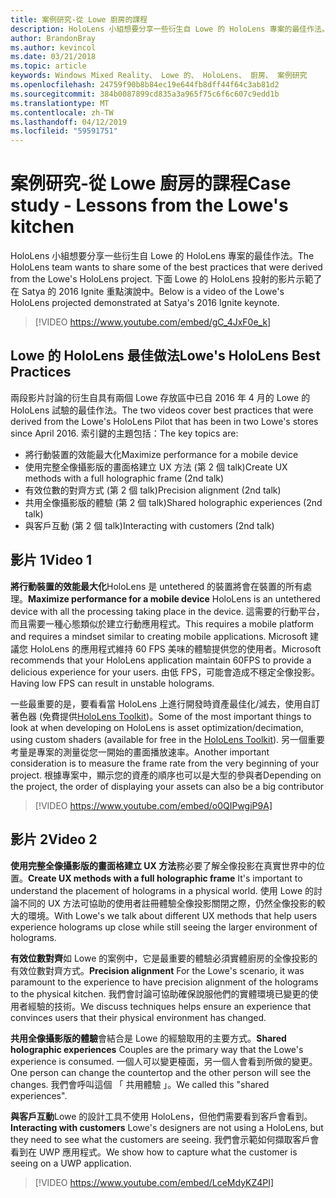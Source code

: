```yaml
---
title: 案例研究-從 Lowe 廚房的課程
description: HoloLens 小組想要分享一些衍生自 Lowe 的 HoloLens 專案的最佳作法。
author: BrandonBray
ms.author: kevincol
ms.date: 03/21/2018
ms.topic: article
keywords: Windows Mixed Reality、 Lowe 的、 HoloLens、 廚房、 案例研究
ms.openlocfilehash: 24759f90b8b84ec19e644fb8dff44f64c3ab81d2
ms.sourcegitcommit: 384b0087899cd835a3a965f75c6f6c607c9edd1b
ms.translationtype: MT
ms.contentlocale: zh-TW
ms.lasthandoff: 04/12/2019
ms.locfileid: "59591751"
---
```

# <a name="case-study---lessons-from-the-lowes-kitchen"></a><span data-ttu-id="793c3-104">案例研究-從 Lowe 廚房的課程</span><span class="sxs-lookup"><span data-stu-id="793c3-104">Case study - Lessons from the Lowe's kitchen</span></span>

<span data-ttu-id="793c3-105">HoloLens 小組想要分享一些衍生自 Lowe 的 HoloLens 專案的最佳作法。</span><span class="sxs-lookup"><span data-stu-id="793c3-105">The HoloLens team wants to share some of the best practices that were derived from the Lowe's HoloLens project.</span></span> <span data-ttu-id="793c3-106">下面 Lowe 的 HoloLens 投射的影片示範了在 Satya 的 2016 Ignite 重點演說中。</span><span class="sxs-lookup"><span data-stu-id="793c3-106">Below is a video of the Lowe's HoloLens projected demonstrated at Satya's 2016 Ignite keynote.</span></span>
<br>
>[!VIDEO https://www.youtube.com/embed/gC_4JxF0e_k]

## <a name="lowes-hololens-best-practices"></a><span data-ttu-id="793c3-107">Lowe 的 HoloLens 最佳做法</span><span class="sxs-lookup"><span data-stu-id="793c3-107">Lowe's HoloLens Best Practices</span></span>

<span data-ttu-id="793c3-108">兩段影片討論的衍生自具有兩個 Lowe 存放區中已自 2016 年 4 月的 Lowe 的 HoloLens 試驗的最佳作法。</span><span class="sxs-lookup"><span data-stu-id="793c3-108">The two videos cover best practices that were derived from the Lowe's HoloLens Pilot that has been in two Lowe's stores since April 2016.</span></span> <span data-ttu-id="793c3-109">索引鍵的主題包括：</span><span class="sxs-lookup"><span data-stu-id="793c3-109">The key topics are:</span></span>
* <span data-ttu-id="793c3-110">將行動裝置的效能最大化</span><span class="sxs-lookup"><span data-stu-id="793c3-110">Maximize performance for a mobile device</span></span>
* <span data-ttu-id="793c3-111">使用完整全像攝影版的畫面格建立 UX 方法 (第 2 個 talk)</span><span class="sxs-lookup"><span data-stu-id="793c3-111">Create UX methods with a full holographic frame (2nd talk)</span></span>
* <span data-ttu-id="793c3-112">有效位數的對齊方式 (第 2 個 talk)</span><span class="sxs-lookup"><span data-stu-id="793c3-112">Precision alignment (2nd talk)</span></span>
* <span data-ttu-id="793c3-113">共用全像攝影版的體驗 (第 2 個 talk)</span><span class="sxs-lookup"><span data-stu-id="793c3-113">Shared holographic experiences (2nd talk)</span></span>
* <span data-ttu-id="793c3-114">與客戶互動 (第 2 個 talk)</span><span class="sxs-lookup"><span data-stu-id="793c3-114">Interacting with customers (2nd talk)</span></span>

## <a name="video-1"></a><span data-ttu-id="793c3-115">影片 1</span><span class="sxs-lookup"><span data-stu-id="793c3-115">Video 1</span></span>

<span data-ttu-id="793c3-116">**將行動裝置的效能最大化**HoloLens 是 untethered 的裝置將會在裝置的所有處理。</span><span class="sxs-lookup"><span data-stu-id="793c3-116">**Maximize performance for a mobile device** HoloLens is an untethered device with all the processing taking place in the device.</span></span> <span data-ttu-id="793c3-117">這需要的行動平台，而且需要一種心態類似於建立行動應用程式。</span><span class="sxs-lookup"><span data-stu-id="793c3-117">This requires a mobile platform and requires a mindset similar to creating mobile applications.</span></span> <span data-ttu-id="793c3-118">Microsoft 建議您 HoloLens 的應用程式維持 60 FPS 美味的體驗提供您的使用者。</span><span class="sxs-lookup"><span data-stu-id="793c3-118">Microsoft recommends that your HoloLens application maintain 60FPS to provide a delicious experience for your users.</span></span> <span data-ttu-id="793c3-119">由低 FPS，可能會造成不穩定全像投影。</span><span class="sxs-lookup"><span data-stu-id="793c3-119">Having low FPS can result in unstable holograms.</span></span>

<span data-ttu-id="793c3-120">一些最重要的是，要看看當 HoloLens 上進行開發時資產最佳化/減去，使用自訂著色器 (免費提供[HoloLens Toolkit](https://github.com/Microsoft/HoloToolkit-Unity))。</span><span class="sxs-lookup"><span data-stu-id="793c3-120">Some of the most important things to look at when developing on HoloLens is asset optimization/decimation, using custom shaders (available for free in the [HoloLens Toolkit](https://github.com/Microsoft/HoloToolkit-Unity)).</span></span> <span data-ttu-id="793c3-121">另一個重要考量是專案的測量從您一開始的畫面播放速率。</span><span class="sxs-lookup"><span data-stu-id="793c3-121">Another important consideration is to measure the frame rate from the very beginning of your project.</span></span> <span data-ttu-id="793c3-122">根據專案中，顯示您的資產的順序也可以是大型的參與者</span><span class="sxs-lookup"><span data-stu-id="793c3-122">Depending on the project, the order of displaying your assets can also be a big contributor</span></span>
<br>
>[!VIDEO https://www.youtube.com/embed/o0QIPwgiP9A]

## <a name="video-2"></a><span data-ttu-id="793c3-123">影片 2</span><span class="sxs-lookup"><span data-stu-id="793c3-123">Video 2</span></span>

<span data-ttu-id="793c3-124">**使用完整全像攝影版的畫面格建立 UX 方法**務必要了解全像投影在真實世界中的位置。</span><span class="sxs-lookup"><span data-stu-id="793c3-124">**Create UX methods with a full holographic frame** It's important to understand the placement of holograms in a physical world.</span></span> <span data-ttu-id="793c3-125">使用 Lowe 的討論不同的 UX 方法可協助的使用者註冊體驗全像投影關閉之際，仍然全像投影的較大的環境。</span><span class="sxs-lookup"><span data-stu-id="793c3-125">With Lowe's we talk about different UX methods that help users experience holograms up close while still seeing the larger environment of holograms.</span></span>

<span data-ttu-id="793c3-126">**有效位數對齊**如 Lowe 的案例中，它是最重要的體驗必須實體廚房的全像投影的有效位數對齊方式。</span><span class="sxs-lookup"><span data-stu-id="793c3-126">**Precision alignment** For the Lowe's scenario, it was paramount to the experience to have precision alignment of the holograms to the physical kitchen.</span></span> <span data-ttu-id="793c3-127">我們會討論可協助確保說服他們的實體環境已變更的使用者經驗的技術。</span><span class="sxs-lookup"><span data-stu-id="793c3-127">We discuss techniques helps ensure an experience that convinces users that their physical environment has changed.</span></span>

<span data-ttu-id="793c3-128">**共用全像攝影版的體驗**會結合是 Lowe 的經驗取用的主要方式。</span><span class="sxs-lookup"><span data-stu-id="793c3-128">**Shared holographic experiences** Couples are the primary way that the Lowe's experience is consumed.</span></span> <span data-ttu-id="793c3-129">一個人可以變更檯面，另一個人會看到所做的變更。</span><span class="sxs-lookup"><span data-stu-id="793c3-129">One person can change the countertop and the other person will see the changes.</span></span> <span data-ttu-id="793c3-130">我們會呼叫這個 「 共用體驗 」。</span><span class="sxs-lookup"><span data-stu-id="793c3-130">We called this "shared experiences".</span></span>

<span data-ttu-id="793c3-131">**與客戶互動**Lowe 的設計工具不使用 HoloLens，但他們需要看到客戶會看到。</span><span class="sxs-lookup"><span data-stu-id="793c3-131">**Interacting with customers** Lowe's designers are not using a HoloLens, but they need to see what the customers are seeing.</span></span> <span data-ttu-id="793c3-132">我們會示範如何擷取客戶會看到在 UWP 應用程式。</span><span class="sxs-lookup"><span data-stu-id="793c3-132">We show how to capture what the customer is seeing on a UWP application.</span></span>
<br>
>[!VIDEO https://www.youtube.com/embed/LceMdyKZ4PI]
